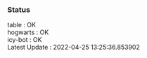### Status


table : OK  
hogwarts : OK  
icy-bot : OK  
Latest Update : 2022-04-25 13:25:36.853902
